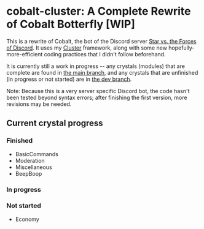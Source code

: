 # cobalt-cluster: A Complete Rewrite of Cobalt Botterfly [WIP]

This is a rewrite of Cobalt, the bot of the Discord server
[Star vs. the Forces of Discord](https://discord.gg/svtfoe). It uses my [Cluster](https://github.com/410757864530-dead-salmonids/cluster) framework, along with some new hopefully-more-efficient
coding practices that I didn't follow beforehand.

It is currently still a work in progress -- any crystals (modules) that are complete are found in
[the main branch](src/crystals/main), and any crystals that are unfinished (in progress or
not started) are in [the dev branch](src/crystals/dev).

Note: Because this is a very server specific Discord bot, the code hasn't been tested beyond syntax
errors; after finishing the first version, more revisions may be needed.

## Current crystal progress

### Finished

+ BasicCommands
+ Moderation
+ Miscellaneous
+ BeepBoop

### In progress

### Not started

+ Economy